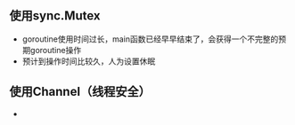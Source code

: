 ## 使用sync.Mutex
- goroutine使用时间过长，main函数已经早早结束了，会获得一个不完整的预期goroutine操作
- 预计到操作时间比较久，人为设置休眠


## 使用Channel（线程安全）
- 